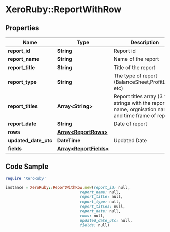 # XeroRuby::ReportWithRow

## Properties

Name | Type | Description | Notes
------------ | ------------- | ------------- | -------------
**report_id** | **String** | Report id | [optional] 
**report_name** | **String** | Name of the report | [optional] 
**report_title** | **String** | Title of the report | [optional] 
**report_type** | **String** | The type of report (BalanceSheet,ProfitLoss, etc) | [optional] 
**report_titles** | **Array&lt;String&gt;** | Report titles array (3 to 4 strings with the report name, orgnisation name and time frame of report) | [optional] 
**report_date** | **String** | Date of report | [optional] 
**rows** | [**Array&lt;ReportRows&gt;**](ReportRows.md) |  | [optional] 
**updated_date_utc** | **DateTime** | Updated Date | [optional] 
**fields** | [**Array&lt;ReportFields&gt;**](ReportFields.md) |  | [optional] 

## Code Sample

```ruby
require 'XeroRuby'

instance = XeroRuby::ReportWithRow.new(report_id: null,
                                 report_name: null,
                                 report_title: null,
                                 report_type: null,
                                 report_titles: null,
                                 report_date: null,
                                 rows: null,
                                 updated_date_utc: null,
                                 fields: null)
```



